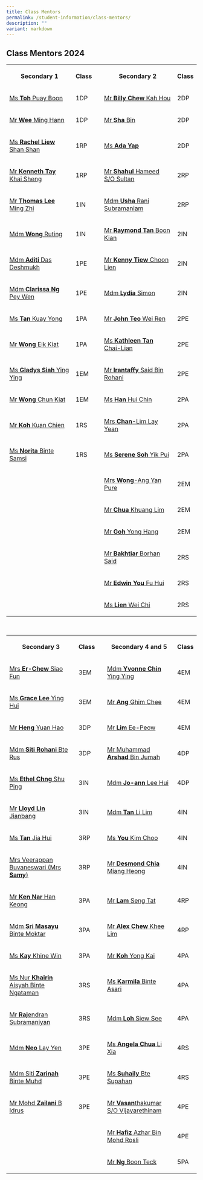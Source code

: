 ```yaml
---
title: Class Mentors
permalink: /student-information/class-mentors/
description: ""
variant: markdown
---
```

<h2>Class Mentors 2024</h2>
<table>
	<tbody>
		<tr>
			<th rowspan="1" colspan="1"><p>Secondary 1</p></th>
			<th rowspan="1" colspan="1"><p>Class</p></th>
			<td rowspan="1" colspan="1"><p></p></td>
			<th rowspan="1" colspan="1"><p>Secondary 2</p>
			</th><th rowspan="1" colspan="1"><p>Class</p></th>
		</tr>
		<tr>
			<td rowspan="1" colspan="1"><p><a href="mailto:toh_puay_boon@schools.gov.sg" target="_blank">Ms <b>Toh</b> Puay Boon</a></p><p></p></td>
			<td rowspan="1" colspan="1"><p>1DP</p></td>
			<td rowspan="1" colspan="1"><p></p></td>
			<td rowspan="1" colspan="1"><p><a href="mailto:chew_kah_hou@schools.gov.sg" target="_blank">Mr <b>Billy Chew</b> Kah Hou</a></p></td>
			<td rowspan="1" colspan="1"><p>2DP</p></td>
		</tr>
		<tr>
			<td rowspan="1" colspan="1"><p><a href="mailto:wee_ming_hann@schools.gov.sg" target="_blank">Mr <b>Wee</b> Ming Hann</a></p></td>
			<td rowspan="1" colspan="1"><p>1DP</p></td>
			<td rowspan="1" colspan="1"><p></p></td>
			<td rowspan="1" colspan="1"><p><a href="mailto:sha_bin@schools.gov.sg" target="_blank">Mr <b>Sha</b> Bin</a></p></td>
			<td rowspan="1" colspan="1"><p>2DP</p></td>
		</tr>
		<tr>
			<td rowspan="1" colspan="1"><p><a href="mailto:liew_shan_shan@schools.gov.sg" target="_blank">Ms <b>Rachel Liew</b> Shan Shan</a></p></td>
			<td rowspan="1" colspan="1"><p>1RP</p></td>
			<td rowspan="1" colspan="1"><p></p></td>
			<td rowspan="1" colspan="1"><p><a href="mailto:ada_yap@schools.gov.sg" target="_blank">Ms <b>Ada Yap</b></a></p></td>
			<td rowspan="1" colspan="1"><p>2DP</p></td>
		</tr>
		<tr>
			<td rowspan="1" colspan="1"><p><a href="mailto:tay_khai_sheng_kenneth@schools.gov.sg" target="_blank">Mr <b>Kenneth Tay</b> Khai Sheng</a></p></td>
			<td rowspan="1" colspan="1"><p>1RP</p></td>
			<td rowspan="1" colspan="1"><p></p></td>
			<td rowspan="1" colspan="1"><p><a href="mailto:shahul_hameed_sultan@schools.gov.sg" target="_blank">Mr <b>Shahul</b> Hameed S/O Sultan</a></p></td>
			<td rowspan="1" colspan="1"><p>2RP</p></td>
		</tr>
		<tr>
			<td rowspan="1" colspan="1"><p><a href="mailto:thomas_lee_ming_zhi_a@schools.gov.sg" target="_blank">Mr <b>Thomas Lee</b> Ming Zhi</a></p></td>
			<td rowspan="1" colspan="1"><p>1IN</p></td>
			<td rowspan="1" colspan="1"><p></p></td>
			<td rowspan="1" colspan="1"><p><a href="mailto:usha_rani_subramaniam@schools.gov.sg" target="_blank">Mdm <b>Usha </b>Rani Subramaniam</a></p></td>
			<td rowspan="1" colspan="1"><p>2RP</p></td>
		</tr>
		<tr>
			<td rowspan="1" colspan="1"><p><a href="mailto:wong_ruting@schools.gov.sg" target="_blank">Mdm <b>Wong</b> Ruting</a></p></td>
			<td rowspan="1" colspan="1"><p>1IN</p></td>
			<td rowspan="1" colspan="1"><p></p></td>
			<td rowspan="1" colspan="1"><p><a href="mailto:raymond_tan_boon_kian@schools.gov.sg" target="_blank">Mr <b>Raymond Tan</b> Boon Kian</a></p></td>
			<td rowspan="1" colspan="1"><p>2IN</p></td>
		</tr>
		<tr>
			<td rowspan="1" colspan="1"><p><a href="mailto:aditi_das_deshmukh@schools.gov.sg" target="_blank">Mdm <b>Aditi</b> Das Deshmukh</a></p></td>
			<td rowspan="1" colspan="1"><p>1PE</p></td>
			<td rowspan="1" colspan="1"><p></p></td>
			<td rowspan="1" colspan="1"><p><a href="mailto:tiew_choon_lien@schools.gov.sg" target="_blank">Mr <b>Kenny Tiew</b> Choon Lien</a></p></td>
			<td rowspan="1" colspan="1"><p>2IN</p></td>
		</tr>
		<tr>
			<td rowspan="1" colspan="1"><p><a href="mailto:clarissa_ng_pey_wen@schools.gov.sg" target="_blank">Mdm <b>Clarissa Ng</b> Pey Wen</a></p></td>
			<td rowspan="1" colspan="1"><p>1PE</p></td>
			<td rowspan="1" colspan="1"><p></p></td>
			<td rowspan="1" colspan="1"><p><a href="mailto:simon_lydia_shamani@schools.gov.sg" target="_blank">Mdm <b>Lydia</b> Simon</a></p></td>
			<td rowspan="1" colspan="1"><p>2IN</p></td>
		</tr>
		<tr>
			<td rowspan="1" colspan="1"><p><a href="mailto:tan_kuay_yong@schools.gov.sg" target="_blank">Ms <b>Tan</b> Kuay Yong</a></p></td>
			<td rowspan="1" colspan="1"><p>1PA</p></td>
			<td rowspan="1" colspan="1"><p></p></td>
			<td rowspan="1" colspan="1"><p><a href="mailto:john_teo_wei_ren@schools.gov.sg" target="_blank">Mr <b>John Teo</b> Wei Ren</a></p></td>
			<td rowspan="1" colspan="1"><p>2PE</p></td>
		</tr>
		<tr>
			<td rowspan="1" colspan="1"><p><a href="mailto:wong_eik_kiat@schools.gov.sg" target="_blank">Mr <b>Wong</b> Eik Kiat</a></p></td>
			<td rowspan="1" colspan="1"><p>1PA</p></td>
			<td rowspan="1" colspan="1"><p></p></td>
			<td rowspan="1" colspan="1"><p><a href="mailto:tan_chai-lian_kathleen@schools.gov.sg" target="_blank">Ms <b>Kathleen Tan</b> Chai-Lian</a></p></td>
			<td rowspan="1" colspan="1"><p>2PE</p></td>
		</tr>
		<tr>
			<td rowspan="1" colspan="1"><p><a href="mailto:gladys_siah_ying_ying@schools.gov.sg" target="_blank">Ms <b>Gladys Siah</b> Ying Ying</a></p></td>
			<td rowspan="1" colspan="1"><p>1EM</p></td>
			<td rowspan="1" colspan="1"><p></p></td>
			<td rowspan="1" colspan="1"><p><a href="mailto:irantaffy_said_b_rohani@schools.gov.sg" target="_blank">Mr <b>Irantaffy </b>Said Bin Rohani</a></p></td>
			<td rowspan="1" colspan="1"><p>2PE</p></td>
		</tr>
		<tr>
			<td rowspan="1" colspan="1"><p><a href="mailto:wong_chun_kiat@schools.gov.sg" target="_blank">Mr <b>Wong</b> Chun Kiat</a></p></td>
			<td rowspan="1" colspan="1"><p>1EM</p></td>
			<td rowspan="1" colspan="1"><p></p></td>
			<td rowspan="1" colspan="1"><p><a href="mailto:han_hui_chin@schools.gov.sg" target="_blank">Ms <b>Han</b> Hui Chin</a></p></td>
			<td rowspan="1" colspan="1"><p>2PA</p></td>
		</tr>
		<tr>
			<td rowspan="1" colspan="1"><p><a href="mailto:koh_kuan_chien@schools.gov.sg" target="_blank">Mr <b>Koh</b> Kuan Chien</a></p></td>
			<td rowspan="1" colspan="1"><p>1RS</p></td>
			<td rowspan="1" colspan="1"><p></p></td>
			<td rowspan="1" colspan="1"><p><a href="mailto:lim_lay_yean@schools.gov.sg" target="_blank">Mrs <b>Chan</b>-Lim Lay Yean</a></p></td>
			<td rowspan="1" colspan="1"><p>2PA</p></td>
		</tr>
		<tr>
			<td rowspan="1" colspan="1"><p><a href="mailto:norita_samsi@schools.gov.sg" target="_blank">Ms <b>Norita</b> Binte Samsi</a></p></td>
			<td rowspan="1" colspan="1"><p>1RS<br></p></td>
			<td rowspan="1" colspan="1"><p></p></td>
			<td rowspan="1" colspan="1"><p><a href="mailto:soh_yik_pui@schools.gov.sg" target="_blank">Ms <b>Serene Soh</b> Yik Pui</a></p></td>
			<td rowspan="1" colspan="1"><p>2PA</p></td>
		</tr>
		<tr>
			<td rowspan="1" colspan="1"><p></p></td>
			<td rowspan="1" colspan="1"><p></p></td>
			<td rowspan="1" colspan="1"><p></p></td>
			<td rowspan="1" colspan="1"><p><a href="mailto:ang_yan_pure@schools.gov.sg" target="_blank">Mrs <b>Wong</b>-Ang Yan Pure</a></p></td>
			<td rowspan="1" colspan="1"><p>2EM</p></td>
		</tr>
		<tr>
			<td rowspan="1" colspan="1"><p></p></td>
			<td rowspan="1" colspan="1"><p></p></td>
			<td rowspan="1" colspan="1"><p></p></td>
			<td rowspan="1" colspan="1"><p><a href="mailto:chua_khuang_lim@schools.gov.sg" target="_blank">Mr <b>Chua</b> Khuang Lim</a></p></td>
			<td rowspan="1" colspan="1"><p>2EM</p></td>
		</tr>
		<tr>
			<td rowspan="1" colspan="1"><p></p></td>
			<td rowspan="1" colspan="1"><p></p></td>
			<td rowspan="1" colspan="1"><p></p></td>
			<td rowspan="1" colspan="1"><p><a href="mailto:goh_yong_hang@schools.gov.sg" target="_blank">Mr <b>Goh</b> Yong Hang</a></p></td>
			<td rowspan="1" colspan="1"><p>2EM</p></td>
		</tr>
		<tr>
			<td rowspan="1" colspan="1"><p></p></td>
			<td rowspan="1" colspan="1"><p></p></td>
			<td rowspan="1" colspan="1"><p></p></td>
			<td rowspan="1" colspan="1"><p><a href="mailto:bakhtiar_borhan_said@schools.gov.sg" target="_blank">Mr <b>Bakhtiar</b> Borhan Said</a></p></td>
			<td rowspan="1" colspan="1"><p>2RS</p></td>
		</tr>
		<tr>
			<td rowspan="1" colspan="1"><p></p></td>
			<td rowspan="1" colspan="1"><p></p></td>
			<td rowspan="1" colspan="1"><p></p></td>
			<td rowspan="1" colspan="1"><p><a href="mailto:you_fu_hui@schools.gov.sg" target="_blank">Mr <b>Edwin You</b> Fu Hui</a></p></td>
			<td rowspan="1" colspan="1"><p>2RS</p></td>
		</tr>
		<tr>
			<td rowspan="1" colspan="1"><p></p></td>
			<td rowspan="1" colspan="1"><p></p></td>
			<td rowspan="1" colspan="1"><p></p></td>
			<td rowspan="1" colspan="1"><p><a href="mailto:lien_wei_chi@schools.gov.sg" target="_blank">Ms <b>Lien</b> Wei Chi</a></p></td>
			<td rowspan="1" colspan="1"><p>2RS</p></td>
		</tr>
	</tbody>
</table>
<p><br></p>
<table>
	<tbody>
		<tr>
			<th rowspan="1" colspan="1"><p>Secondary 3</p></th>
			<th rowspan="1" colspan="1"><p>Class</p></th>
			<td rowspan="1" colspan="1"><p></p></td>
			<th rowspan="1" colspan="1"><p>Secondary 4 and 5</p></th>
			<th rowspan="1" colspan="1"><p>Class</p></th>
		</tr>
		<tr>
			<td rowspan="1" colspan="1"><p><a href="mailto:chew_siao_fun@schools.gov.sg" target="_blank">Mrs <b>Er-Chew</b> Siao Fun</a></p></td>
			<td rowspan="1" colspan="1"><p>3EM</p></td>
			<td rowspan="1" colspan="1"><p></p></td>
			<td rowspan="1" colspan="1"><p><a href="mailto:chin_ying_ying@schools.gov.sg" target="_blank">Mdm <b>Yvonne Chin</b> Ying Ying</a></p></td>
			<td rowspan="1" colspan="1"><p>4EM</p></td>
		</tr>
		<tr>
			<td rowspan="1" colspan="1"><p><a href="mailto:lee_ying_hui_grace@schools.gov.sg" target="_blank">Ms <b>Grace Lee</b> Ying Hui</a></p></td>
			<td rowspan="1" colspan="1"><p>3EM</p></td>
			<td rowspan="1" colspan="1"><p></p></td>
			<td rowspan="1" colspan="1"><p><a href="mailto:ang_ghim_chee@schools.gov.sg" target="_blank">Mr <b>Ang</b> Ghim Chee</a></p></td>
			<td rowspan="1" colspan="1"><p>4EM</p></td>
		</tr>
		<tr>
			<td rowspan="1" colspan="1"><p><a href="mailto:heng_yuan_hao@schools.gov.sg" target="_blank">Mr <b>Heng</b> Yuan Hao</a></p></td>
			<td rowspan="1" colspan="1"><p>3DP</p></td>
			<td rowspan="1" colspan="1"><p></p></td>
			<td rowspan="1" colspan="1"><p><a href="mailto:lim_ee-peow@schools.gov.sg" target="_blank">Mr <b>Lim</b> Ee-Peow</a></p></td>
			<td rowspan="1" colspan="1"><p>4EM</p></td>
		</tr>
		<tr>
			<td rowspan="1" colspan="1"><p><a href="mailto:siti_rohani_rus@schools.gov.sg" target="_blank">Mdm <b>Siti Rohani</b> Bte Rus</a></p></td>
			<td rowspan="1" colspan="1"><p>3DP</p></td>
			<td rowspan="1" colspan="1"><p></p></td>
			<td rowspan="1" colspan="1"><p><a href="mailto:muhammad_arshad_jumah@schools.gov.sg" target="_blank">Mr Muhammad <b>Arshad</b> Bin Jumah</a></p></td>
			<td rowspan="1" colspan="1"><p>4DP</p></td>
		</tr>
		<tr>
			<td rowspan="1" colspan="1"><p><a href="mailto:chng_shu_ping_ethel@schools.gov.sg" target="_blank">Ms <b>Ethel Chng</b> Shu Ping</a></p></td>
			<td rowspan="1" colspan="1"><p>3IN</p></td>
			<td rowspan="1" colspan="1"><p></p></td>
			<td rowspan="1" colspan="1"><p><a href="mailto:lee_hui@schools.gov.sg" target="_blank">Mdm <b>Jo-ann</b> Lee Hui</a></p></td>
			<td rowspan="1" colspan="1"><p>4DP</p></td>
		</tr>
		<tr>
			<td rowspan="1" colspan="1"><p><a href="mailto:lloyd_lin_jianbang@schools.gov.sg" target="_blank">Mr <b>Lloyd Lin</b> Jianbang</a></p></td>
			<td rowspan="1" colspan="1"><p>3IN</p></td>
			<td rowspan="1" colspan="1"><p></p></td>
			<td rowspan="1" colspan="1"><p><a href="mailto:tan_li_lim@schools.gov.sg" target="_blank">Mdm <b>Tan</b> Li Lim</a></p><p></p></td>
			<td rowspan="1" colspan="1"><p>4IN</p></td>
		</tr>
		<tr>
			<td rowspan="1" colspan="1"><p><a href="mailto:tan_jia_hui_b@schools.gov.sg" target="_blank">Ms <b>Tan</b> Jia Hui</a></p></td>
			<td rowspan="1" colspan="1"><p>3RP</p></td>
			<td rowspan="1" colspan="1"><p></p></td>
			<td rowspan="1" colspan="1"><p><a href="mailto:you_kim_choo@schools.gov.sg" target="_blank">Ms <b>You</b> Kim Choo</a></p></td>
			<td rowspan="1" colspan="1"><p>4IN</p></td>
		</tr>
		<tr>
			<td rowspan="1" colspan="1"><p><a href="mailto:veerappan_buvaneswari@schools.gov.sg" target="_blank">Mrs Veerappan Buvaneswari (Mrs <b>Samy</b>)</a></p></td>
			<td rowspan="1" colspan="1"><p>3RP</p></td>
			<td rowspan="1" colspan="1"><p></p></td>
			<td rowspan="1" colspan="1"><p><a href="mailto:chia_miang_heong@schools.gov.sg" target="_blank">Mr <b>Desmond Chia</b> Miang Heong</a></p></td>
			<td rowspan="1" colspan="1"><p>4IN</p></td>
		</tr>
		<tr>
			<td rowspan="1" colspan="1"><p><a href="mailto:nar_han_keong@schools.gov.sg" target="_blank">Mr <b>Ken Nar</b> Han Keong</a></p></td>
			<td rowspan="1" colspan="1"><p>3PA</p></td>
			<td rowspan="1" colspan="1"><p></p></td>
			<td rowspan="1" colspan="1"><p><a href="mailto:lam_seng_tat@schools.gov.sg" target="_blank">Mr <b>Lam</b> Seng Tat</a></p></td>
			<td rowspan="1" colspan="1"><p>4RP</p></td>
		</tr>
		<tr>
			<td rowspan="1" colspan="1"><p><a href="mailto:sri_masayu_moktar@schools.gov.sg" target="_blank">Mdm <b>Sri Masayu</b> Binte Moktar</a></p></td>
			<td rowspan="1" colspan="1"><p>3PA</p></td>
			<td rowspan="1" colspan="1"><p></p></td>
			<td rowspan="1" colspan="1"><p><a href="mailto:chew_khee_lim@schools.gov.sg" target="_blank">Mr <b>Alex Chew</b> Khee Lim</a></p></td>
			<td rowspan="1" colspan="1"><p>4RP</p></td>
		</tr>
		<tr>
			<td rowspan="1" colspan="1"><p><a href="mailto:kay_khine_win@schools.gov.sg" target="_blank">Ms <b>Kay</b> Khine Win</a></p></td>
			<td rowspan="1" colspan="1"><p>3PA</p></td>
			<td rowspan="1" colspan="1"><p></p></td>
	    <td rowspan="1" colspan="1"><p><a href="mailto:koh_yong_kai@schools.gov.sg" target="_blank">Mr <b>Koh</b> Yong Kai</a></p></td>
			<td rowspan="1" colspan="1"><p>4PA</p></td>
		</tr>
		<tr>
			<td rowspan="1" colspan="1"><p><a href="mailto:nur_khairin_aisyah_ngataman@schools.gov.sg" target="_blank">Ms Nur <b>Khairin</b> Aisyah Binte Ngataman</a></p></td>
			<td rowspan="1" colspan="1"><p>3RS</p></td>
			<td rowspan="1" colspan="1"><p></p></td>
			<td rowspan="1" colspan="1"><p><a href="mailto:karmila_asari@schools.gov.sg" target="_blank">Ms <b>Karmila</b> Binte Asari</a></p></td>
			<td rowspan="1" colspan="1"><p>4PA</p></td>
		</tr>
		<tr>
			<td rowspan="1" colspan="1"><p><a href="mailto:rajendran_subramaniyan@schools.gov.sg" target="_blank">Mr <b>Raj</b>endran Subramaniyan</a></p></td>
			<td rowspan="1" colspan="1"><p>3RS</p></td>
			<td rowspan="1" colspan="1"><p></p></td>
			<td rowspan="1" colspan="1"><p><a href="mailto:loh_siew_see@schools.gov.sg" target="_blank">Mdm <b>Loh</b> Siew See</a></p></td>
			<td rowspan="1" colspan="1"><p>4PA</p></td>
		</tr>
		<tr>
			<td rowspan="1" colspan="1"><p><a href="mailto:neo_lay_yen@schools.gov.sg" target="_blank">Mdm <b>Neo</b> Lay Yen</a></p></td>
			<td rowspan="1" colspan="1"><p>3PE</p></td>
			<td rowspan="1" colspan="1"><p></p></td>
			<td rowspan="1" colspan="1"><p><a href="mailto:chua_li_xia_angela@schools.gov.sg" target="_blank">Ms <b>Angela Chua</b> Li Xia</a></p></td>
			<td rowspan="1" colspan="1"><p>4RS</p></td>
		</tr>
		<tr>
			<td rowspan="1" colspan="1"><p><a href="mailto:siti_zarinah_muhammad@schools.gov.sg" target="_blank">Mdm Siti <b>Zarinah</b> Binte Muhd</a></p></td>
			<td rowspan="1" colspan="1"><p>3PE</p></td>
			<td rowspan="1" colspan="1"><p></p></td>
			<td rowspan="1" colspan="1"><p><a href="mailto:suhaily_supahan@schools.gov.sg" target="_blank">Ms <b>Suhaily</b> Bte Supahan</a></p></td>
			<td rowspan="1" colspan="1"><p>4RS</p></td>
		</tr>
		<tr>
			<td rowspan="1" colspan="1"><p><a href="mailto:mohd_zailani_b_idrus@schools.gov.sg" target="_blank">Mr Mohd <b>Zailani</b> B Idrus</a></p></td>
			<td rowspan="1" colspan="1"><p>3PE</p></td>
			<td rowspan="1" colspan="1"><p></p></td>
			<td rowspan="1" colspan="1"><p><a href="mailto:vasanthakumar_vijayarethinam@schools.gov.sg" target="_blank">Mr <b>Vasan</b>thakumar S/O Vijayarethinam</a></p></td>
			<td rowspan="1" colspan="1"><p>4PE</p></td>
		</tr>
		<tr>
			<td rowspan="1" colspan="1"><p></p></td>
			<td rowspan="1" colspan="1"><p></p></td>
			<td rowspan="1" colspan="1"><p></p></td>
			<td rowspan="1" colspan="1"><p><a href="mailto:hafiz_azhar_mohamad_rosli@schools.gov.sg" target="_blank">Mr <b>Hafiz</b> Azhar Bin Mohd Rosli</a></p></td>
			<td rowspan="1" colspan="1"><p>4PE</p></td>
		</tr>
		<tr>
			<td rowspan="1" colspan="1"><p></p></td>
			<td rowspan="1" colspan="1"><p></p></td>
			<td rowspan="1" colspan="1"><p></p></td>
			<td rowspan="1" colspan="1"><p><a href="mailto:ng_boon_teck@schools.gov.sg" target="_blank">Mr <b>Ng</b> Boon Teck</a></p></td>
			<td rowspan="1" colspan="1"><p>5PA</p></td>
		</tr>
	</tbody>
</table>
<p></p>
